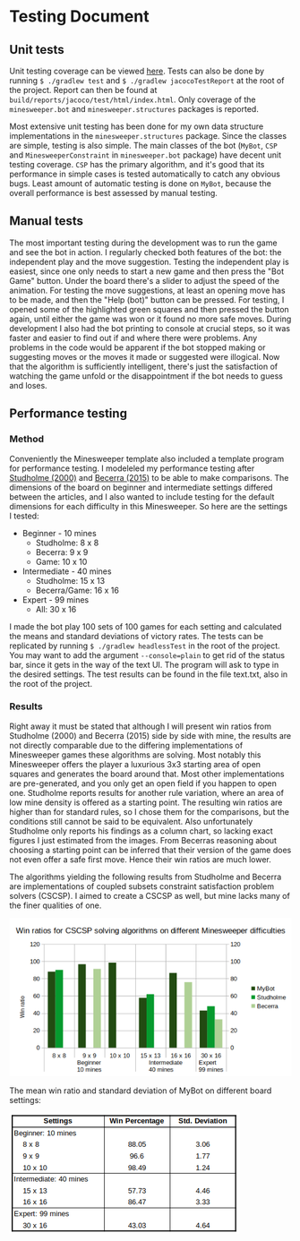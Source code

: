 # Testing Document

## Unit tests

Unit testing coverage can be viewed [here](https://codecov.io/gh/maariaw/minesweeper-helper/tree/master/src/main/java/minesweeper). Tests can also be done by running `$ ./gradlew test` and `$ ./gradlew jacocoTestReport` at the root of the project. Report can then be found at `build/reports/jacoco/test/html/index.html`. Only coverage of the `minesweeper.bot` and `minesweeper.structures` packages is reported.

Most extensive unit testing has been done for my own data structure implementations in the `minesweeper.structures` package. Since the classes are simple, testing is also simple. The main classes of the bot (`MyBot`, `CSP` and `MinesweeperConstraint` in `minesweeper.bot` package) have decent unit testing coverage. `CSP` has the primary algorithm, and it's good that its performance in simple cases is tested automatically to catch any obvious bugs. Least amount of automatic testing is done on `MyBot`, because the overall performance is best assessed by manual testing.

## Manual tests

The most important testing during the development was to run the game and see the bot in action. I regularly checked both features of the bot: the independent play and the move suggestion. Testing the independent play is easiest, since one only needs to start a new game and then press the "Bot Game" button. Under the board there's a slider to adjust the speed of the animation. For testing the move suggestions, at least an opening move has to be made, and then the "Help (bot)" button can be pressed. For testing, I opened some of the highlighted green squares and then pressed the button again, until either the game was won or it found no more safe moves. During development I also had the bot printing to console at crucial steps, so it was faster and easier to find out if and where there were problems. Any problems in the code would be apparent if the bot stopped making or suggesting moves or the moves it made or suggested were illogical. Now that the algorithm is sufficiently intelligent, there's just the satisfaction of watching the game unfold or the disappointment if the bot needs to guess and loses.

## Performance testing

### Method

Conveniently the Minesweeper template also included a template program for performance testing. I modeleled my performance testing after [Studholme (2000)](http://www.cs.toronto.edu/~cvs/minesweeper/minesweeper.pdf) and [Becerra (2015)](https://dash.harvard.edu/bitstream/handle/1/14398552/BECERRA-SENIORTHESIS-2015.pdf) to be able to make comparisons. The dimensions of the board on beginner and intermediate settings differed between the articles, and I also wanted to include testing for the default dimensions for each difficulty in this Minesweeper. So here are the settings I tested:

* Beginner - 10 mines
  * Studholme: 8 x 8
  * Becerra: 9 x 9
  * Game: 10 x 10
* Intermediate - 40 mines
  * Studholme: 15 x 13
  * Becerra/Game: 16 x 16
* Expert - 99 mines
  * All: 30 x 16

I made the bot play 100 sets of 100 games for each setting and calculated the means and standard deviations of victory rates. The tests can be replicated by running `$ ./gradlew headlessTest` in the root of the project. You may want to add the argument `--console=plain` to get rid of the status bar, since it gets in the way of the text UI. The program will ask to type in the desired settings. The test results can be found in the file text.txt, also in the root of the project.

### Results

Right away it must be stated that although I will present win ratios from Studholme (2000) and Becerra (2015) side by side with mine, the results are not directly comparable due to the differing implementations of Minesweeper games these algorithms are solving. Most notably this Minesweeper offers the player a luxurious 3x3 starting area of open squares and generates the board around that. Most other implementations are pre-generated, and you only get an open field if you happen to open one. Studholme reports results for another rule variation, where an area of low mine density is offered as a starting point. The resulting win ratios are higher than for standard rules, so I chose them for the comparisons, but the conditions still cannot be said to be equivalent. Also unfortunately Studholme only reports his findings as a column chart, so lacking exact figures I just estimated from the images. From Becerras reasoning about choosing a starting point can be inferred that their version of the game does not even offer a safe first move. Hence their win ratios are much lower.

The algorithms yielding the following results from Studholme and Becerra are implementations of coupled subsets constraint satisfaction problem solvers (CSCSP). I aimed to create a CSCSP as well, but mine lacks many of the finer qualities of one.

![Column chart](https://github.com/maariaw/minesweeper-helper/blob/master/documentation/images/comparison-figure.png)

The mean win ratio and standard deviation of MyBot on different board settings:

![Table](https://github.com/maariaw/minesweeper-helper/blob/master/documentation/images/mybot-table.png)
